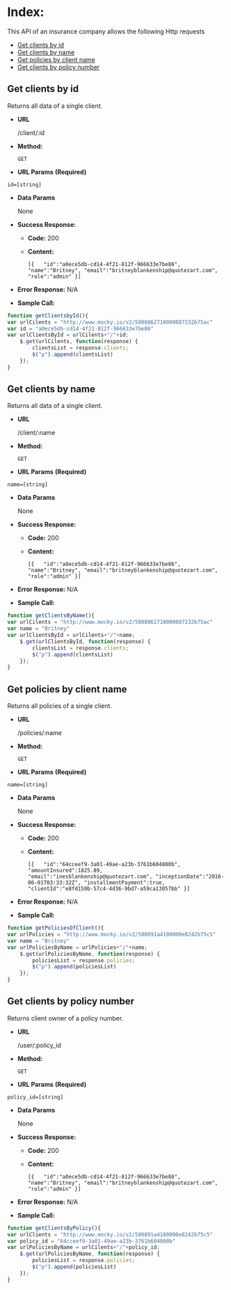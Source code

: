 **Index:**
===

<p> This API of an insurance company allows the following Http requests</p>


  * <a href="https://github.com/constanza101/insurance/blob/master/api-insurances.md#get-clients-by-id">Get clients by id</a>
  * <a href="">Get clients by name</a>
  * <a href="">Get policies by client name</a>
  * <a href="">Get clients by policy number</a>



**Get clients by id**
----
Returns all data of a single client.

* **URL**

  /client/:id

* **Method:**

  `GET`

*  **URL Params** **(Required)**

  `id=[string]`

* **Data Params**

  None

* **Success Response:**

  * **Code:** 200 <br />
  * **Content:**

    `[{  
         "id":"a0ece5db-cd14-4f21-812f-966633e7be86",
         "name":"Britney",
         "email":"britneyblankenship@quotezart.com",
         "role":"admin"
      }]`

* **Error Response:** N/A


* **Sample Call:**

```javascript
function getClientsbyId(){
var urlCilents = "http://www.mocky.io/v2/5808862710000087232b75ac"
var id = "a0ece5db-cd14-4f21-812f-966633e7be86"
var urlClientsById = urlCilents+"/"+id;
    $.get(urlCilents, function(response) {
        clientsList = response.clients;
        $("p").append(clientsList)
    });
}
```

**Get clients by name**
----
Returns all data of a single client.

* **URL**

  /client/:name

* **Method:**

  `GET`

*  **URL Params** **(Required)**

  `name=[string]`

* **Data Params**

  None

* **Success Response:**

  * **Code:** 200 <br />
  * **Content:**

    `[{  
         "id":"a0ece5db-cd14-4f21-812f-966633e7be86",
         "name":"Britney",
         "email":"britneyblankenship@quotezart.com",
         "role":"admin"
      }]`

* **Error Response:** N/A


* **Sample Call:**

```javascript
function getClientsByName(){
var urlCilents = "http://www.mocky.io/v2/5808862710000087232b75ac"
var name = "Britney"
var urlClientsById = urlCilents+"/"+name;
    $.get(urlClientsById, function(response) {
        clientsList = response.clients;
        $("p").append(clientsList)
    });
}
```


**Get policies by client name**
----
Returns all policies of a single client.

* **URL**

  /policies/:name

* **Method:**

  `GET`

*  **URL Params** **(Required)**

  `name=[string]`

* **Data Params**

  None

* **Success Response:**

  * **Code:** 200 <br />
  * **Content:**

    `[{  
         "id":"64cceef9-3a01-49ae-a23b-3761b604800b",
         "amountInsured":1825.89,
         "email":"inesblankenship@quotezart.com",
         "inceptionDate":"2016-06-01T03:33:32Z",
         "installmentPayment":true,
         "clientId":"e8fd159b-57c4-4d36-9bd7-a59ca13057bb"
      }]`

* **Error Response:** N/A


* **Sample Call:**

```javascript
function getPoliciesOfClient(){
var urlPolicies = "http://www.mocky.io/v2/580891a4100000e8242b75c5"
var name = "Britney"
var urlPoliciesByName = urlPolicies+"/"+name;
    $.get(urlPoliciesByName, function(response) {
        policiesList = response.policies;
        $("p").append(policiesList)
    });
}
```


**Get clients by policy number**
----
Returns client owner of a policy number.

* **URL**

  /user/:policy_id

* **Method:**

  `GET`

*  **URL Params** **(Required)**

  `policy_id=[string]`

* **Data Params**

  None

* **Success Response:**

  * **Code:** 200 <br/>
  * **Content:**

    `[{  
         "id":"a0ece5db-cd14-4f21-812f-966633e7be86",
         "name":"Britney",
         "email":"britneyblankenship@quotezart.com",
         "role":"admin"
      }]`

* **Error Response:** N/A


* **Sample Call:**

```javascript
function getClientsByPolicy(){
var urlClients = "http://www.mocky.io/v2/580891a4100000e8242b75c5"
var policy_id = "64cceef9-3a01-49ae-a23b-3761b604800b"
var urlPoliciesByName = urlCilents+"/"+policy_id;
    $.get(urlPoliciesByName, function(response) {
        policiesList = response.policies;
        $("p").append(policiesList)
    });
}
```
